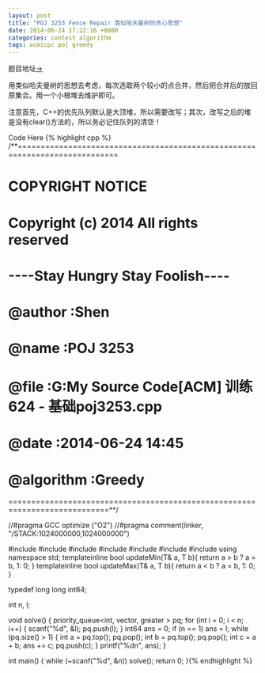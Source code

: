 ```yaml
---
layout: post
title: "POJ 3253 Fence Repair 类似哈夫曼树的贪心思想"
date: 2014-06-24 17:22:16 +0800
categories: contest algorithm
tags: acmicpc poj greedy
---
```

题目地址<a title="POJ 3253" href="http://poj.org/problem?id=3253" target="_blank">-></a>

用类似哈夫曼树的思想去考虑，每次选取两个较小的点合并，然后把合并后的放回原集合。用一个小根堆去维护即可。

注意首先，C++的优先队列默认是大顶堆，所以需要改写；其次，改写之后的堆是没有clear()方法的，所以务必记住队列的清空！

Code Here
{% highlight cpp %}
/**============================================================================
#       COPYRIGHT NOTICE
#       Copyright (c) 2014 All rights reserved
#       ----Stay Hungry Stay Foolish----
#
#       @author       :Shen
#       @name         :POJ 3253
#       @file         :G:My Source Code[ACM] 训练624 - 基础poj3253.cpp
#       @date         :2014-06-24 14:45
#       @algorithm    :Greedy
============================================================================**/

//#pragma GCC optimize ("O2")
//#pragma comment(linker, "/STACK:1024000000,1024000000")

#include <queue>
#include <cstdio>
#include <string>
#include <cstring>
#include <iomanip>
#include <iostream>
#include <algorithm>
using namespace std;
template<class T>inline bool updateMin(T& a, T b){ return a > b ? a = b, 1: 0; }
template<class T>inline bool updateMax(T& a, T b){ return a < b ? a = b, 1: 0; }

typedef long long int64;

int n, l;

void solve()
{
    priority_queue<int, vector<int>, greater<int> > pq;
    for (int i = 0; i < n; i++)
    {
        scanf("%d", &l);
        pq.push(l);
    }
    int64 ans = 0;
    if (n == 1) ans = l;
    while (pq.size() > 1)
    {
        int a = pq.top(); pq.pop();
        int b = pq.top(); pq.pop();
        int c = a + b;
        ans += c; pq.push(c);
    }
    printf("%dn", ans);
}

int main()
{
    while (~scanf("%d", &n)) solve();
    return 0;
}{% endhighlight %}
